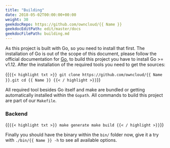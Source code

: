 ```yaml
---
title: "Building"
date: 2018-05-02T00:00:00+00:00
weight: 30
geekdocRepo: https://github.com/owncloud/{{ Name }}
geekdocEditPath: edit/master/docs
geekdocFilePath: building.md
---
```


As this project is built with Go, so you need to install that first. The installation of Go is out of the scope of this document, please follow the official documentation for [Go](https://golang.org/doc/install), to build this project you have to install Go >= v1.12. After the installation of the required tools you need to get the sources:

{{`{{< highlight txt >}}
git clone https://github.com/owncloud/{{ Name }}.git
cd {{ Name }}
{{< / highlight >}}`}}

All required tool besides Go itself and make are bundled or getting automatically installed within the `Gopath`. All commands to build this project are part of our `Makefile`.

### Backend

{{`{{< highlight txt >}}
make generate
make build
{{< / highlight >}}`}}

Finally you should have the binary within the `bin/` folder now, give it a try with `./bin/{{ Name }} -h` to see all available options.